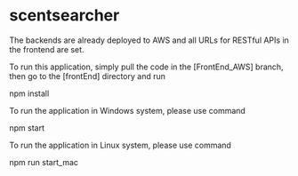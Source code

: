 # scentsearcher
The backends are already deployed to AWS and all URLs for RESTful APIs in the frontend are set.

To run this application, simply pull the code in the [FrontEnd_AWS] branch, then go to the [frontEnd] directory and run

npm install

To run the application in Windows system, please use command

npm start

To run the application in Linux system, please use command

npm run start_mac
